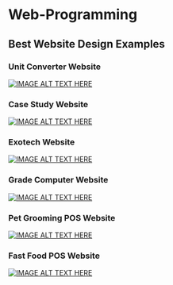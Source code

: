 # Web-Programming

## Best Website Design Examples

### Unit Converter Website
[![IMAGE ALT TEXT HERE](http://img.youtube.com/vi/6EI6mSoZVWs/0.jpg)](https://youtu.be/6EI6mSoZVWs)

### Case Study Website
[![IMAGE ALT TEXT HERE](http://img.youtube.com/vi/EnwuszoSsgg/0.jpg)](https://youtu.be/EnwuszoSsgg)

### Exotech Website
[![IMAGE ALT TEXT HERE](http://img.youtube.com/vi/sK6mNkonkwM/0.jpg)](https://youtu.be/sK6mNkonkwM)

### Grade Computer Website
[![IMAGE ALT TEXT HERE](http://img.youtube.com/vi/2dKE-3bNdvU/0.jpg)](https://youtu.be/2dKE-3bNdvU)

### Pet Grooming POS Website
[![IMAGE ALT TEXT HERE](http://img.youtube.com/vi/RlhrhTMZupE/0.jpg)](https://youtu.be/RlhrhTMZupE)

### Fast Food POS Website
[![IMAGE ALT TEXT HERE](http://img.youtube.com/vi/72lJsLjxqog/0.jpg)](https://youtu.be/72lJsLjxqog)
